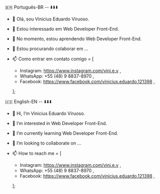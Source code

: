 🇧🇷 Português-BR -- ⬇️⬇️⬇️


- 👋 Olá, sou Vinicius Eduardo Viruoso.
- 👀 Estou interessado em Web Developer Front-End.
- 🌱 No momento, estou aprendendo Web Developer Front-End.
- 💞️ Estou procurando colaborar em ...
- 📫 Como entrar em contato comigo = [

    - Instagram: https://www.instagram.com/vini.e.v    ,
    - WhatsApp: +55 (48) 9 8837-8970  ,
    - Facebook: https://www.facebook.com/vinicius.eduardo.121398 ,
  
  ];


🇺🇸 English-EN -- ⬇️⬇️⬇️

- 👋 Hi, I’m Vinicius Eduardo Viruoso.
- 👀 I’m interested in Web Developer Front-End.
- 🌱 I’m currently learning Web Developer Front-End.
- 💞️ I’m looking to collaborate on ...
- 📫 How to reach me = [

    - Instagram: https://www.instagram.com/vini.e.v    ,
    - WhatsApp: +55 (48) 9 8837-8970  ,
    - Facebook: https://www.facebook.com/vinicius.eduardo.121398 ,
  
  ];

<!---
ViniciusViruoso/ViniciusViruoso is a ✨ special ✨ repository because its `README.md` (this file) appears on your GitHub profile.
You can click the Preview link to take a look at your changes.
--->
